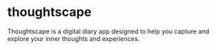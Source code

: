 # thoughtscape

Thoughtscape is a digital diary app designed to help you capture and explore your inner thoughts and experiences.

